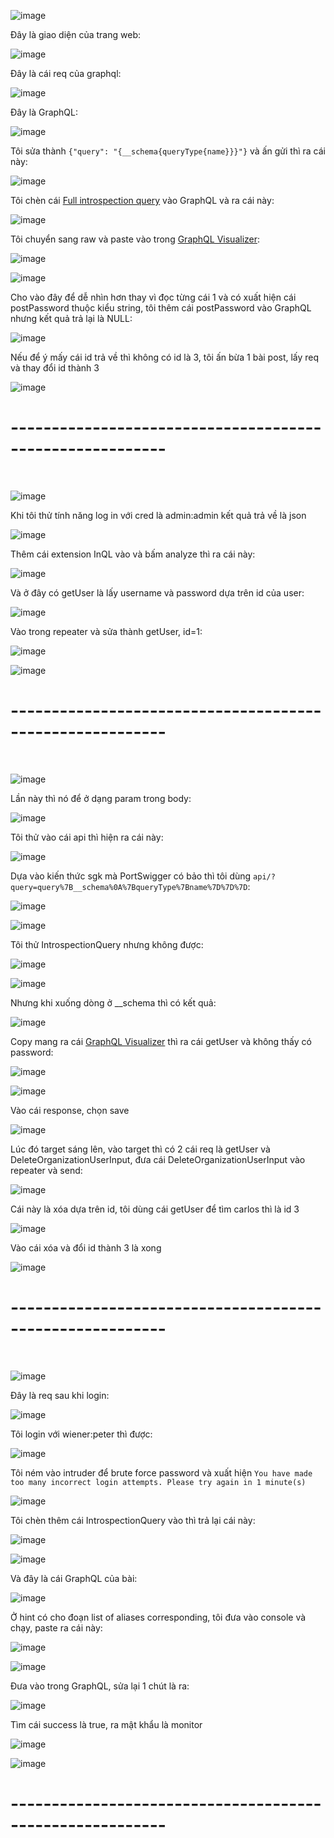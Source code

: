 ![image](https://github.com/user-attachments/assets/61a44a82-60f8-4d7d-bc4d-919e7c05a8d2)

Đây là giao diện của trang web:

![image](https://github.com/user-attachments/assets/f3e9f9a8-8106-4623-b070-923ec5b090d3)

Đây là cái req của graphql:

![image](https://github.com/user-attachments/assets/e2c19e35-dca3-4ad0-9772-ea48faa0aa71)

Đây là GraphQL:

![image](https://github.com/user-attachments/assets/b4ae0033-94e7-44f5-830e-b33ae11fa4a8)

Tôi sửa thành `{"query": "{__schema{queryType{name}}}"}` và ấn gửi thì ra cái này:

![image](https://github.com/user-attachments/assets/00f77dcc-5e33-4b71-8fb9-507526b353fa)

Tôi chèn cái [Full introspection query](https://gist.github.com/franzejr/d0a178286d0e23d3ed50999288806068) vào GraphQL và ra cái này:

![image](https://github.com/user-attachments/assets/49859ddf-3ef0-425a-b4e4-67498b2a9fbb)

Tôi chuyển sang raw và paste vào trong [GraphQL Visualizer](https://nathanrandal.com/graphql-visualizer/):

![image](https://github.com/user-attachments/assets/53c0b49d-0a75-4bf3-8da0-eb7bf27c64f2)

![image](https://github.com/user-attachments/assets/11f1ab63-0d5e-4644-b583-0d1f0d953a36)

Cho vào đây để dễ nhìn hơn thay vì đọc từng cái 1 và có xuất hiện cái postPassword thuộc kiểu string, tôi thêm cái postPassword vào GraphQL nhưng kết quả trả lại là NULL:

![image](https://github.com/user-attachments/assets/0511d91b-aaf8-45ad-acb3-069b17c9e31c)

Nếu để ý mấy cái id trả về thì không có id là 3, tôi ấn bừa 1 bài post, lấy req và thay đổi id thành 3

![image](https://github.com/user-attachments/assets/d1caf60e-43f4-450e-9c32-e69db05e772f)

<h1>---------------------------------------------------------</h1>
<br>

![image](https://github.com/user-attachments/assets/9bc7ae96-ee63-40d1-ac4e-40c3b4f803a5)

Khi tôi thử tính năng log in với cred là admin:admin kết quả trả về là json

![image](https://github.com/user-attachments/assets/e765cd4c-c419-487d-aabe-2c766a6c5089)

Thêm cái extension InQL vào và bấm analyze thì ra cái này:

![image](https://github.com/user-attachments/assets/002634d2-025d-4f94-acd9-e58437d2307a)

Và ở đây có getUser là lấy username và password dựa trên id của user:

![image](https://github.com/user-attachments/assets/cd9349b2-ba7a-4a78-a5f2-3a25e10519e9)

Vào trong repeater và sửa thành getUser, id=1:

![image](https://github.com/user-attachments/assets/2713b635-082c-4140-8db3-b4c08e2d9f99)

![image](https://github.com/user-attachments/assets/cd950ab2-85b0-4c91-8d91-fed4caeaafb1)

<h1>---------------------------------------------------------</h1>
<br>

![image](https://github.com/user-attachments/assets/def61e5d-89e4-4911-8a42-9d984297a9dc)

Lần này thì nó để ở dạng param trong body:

![image](https://github.com/user-attachments/assets/6c6d3edf-4bbe-4c1a-8f0a-17ad097d814c)

Tôi thử vào cái api thì hiện ra cái này:

![image](https://github.com/user-attachments/assets/f6a4607c-ea28-48eb-9f22-438ac7816e81)

Dựa vào kiến thức sgk mà PortSwigger có bảo thì tôi dùng `api/?query=query%7B__schema%0A%7BqueryType%7Bname%7D%7D%7D`:

![image](https://github.com/user-attachments/assets/e3ac6570-1a22-4f8d-b403-d466c7d8ae16)

![image](https://github.com/user-attachments/assets/84605c3b-7053-41da-a8be-f8b83775bd2b)

Tôi thử IntrospectionQuery nhưng không được:

![image](https://github.com/user-attachments/assets/d88f617b-d858-485f-a29c-fdaf000215d2)

![image](https://github.com/user-attachments/assets/296054bf-ca11-430c-9fc9-af8228a1e106)

Nhưng khi xuống dòng ở __schema thì có kết quả:

![image](https://github.com/user-attachments/assets/0774856f-7f0d-4337-82a9-bbf6eb309bf7)

Copy mang ra cái [GraphQL Visualizer](https://nathanrandal.com/graphql-visualizer/) thì ra cái getUser và không thấy có password:

![image](https://github.com/user-attachments/assets/86cd7b44-fb72-4ed0-8ccb-a3fd405144af)

![image](https://github.com/user-attachments/assets/5bd5e43c-a057-4483-aed9-87356fd5e17a)

Vào cái response, chọn save 

![image](https://github.com/user-attachments/assets/f9da32a2-06ae-440b-8685-2d3d5dac3018)

Lúc đó target sáng lên, vào target thì có 2 cái req là getUser và DeleteOrganizationUserInput, đưa cái DeleteOrganizationUserInput vào repeater và send:

![image](https://github.com/user-attachments/assets/46567170-6ef9-4137-b875-41b657fd3c2c)

Cái này là xóa dựa trên id, tôi dùng cái getUser để tìm carlos thì là id 3

![image](https://github.com/user-attachments/assets/f97af478-700a-451a-aa95-58525330c70e)

Vào cái xóa và đổi id thành 3 là xong

![image](https://github.com/user-attachments/assets/ce0f5fee-cc9e-4f26-a3f4-330c47f81a99)

<h1>---------------------------------------------------------</h1>
<br>

![image](https://github.com/user-attachments/assets/6a7b8df0-002f-4101-b0d7-727f82f9fc73)

Đây là req sau khi login:

![image](https://github.com/user-attachments/assets/169dfd25-c478-430a-8fbc-78cbbd318402)

Tôi login với wiener:peter thì được:

![image](https://github.com/user-attachments/assets/2ce5b1ef-badb-45ee-ab17-b2eb48f5abda)

Tôi ném vào intruder để brute force password và xuất hiện `You have made too many incorrect login attempts. Please try again in 1 minute(s)`

![image](https://github.com/user-attachments/assets/80253b7d-f75f-46a5-bc1e-eb20cca94796)

Tôi chèn thêm cái IntrospectionQuery vào thì trả lại cái này:

![image](https://github.com/user-attachments/assets/ee1a341e-551c-4ee0-a290-d65dd4737fcf)

![image](https://github.com/user-attachments/assets/5e93568d-240c-4c1a-b8d8-b5e9b983dd37)

Và đây là cái GraphQL của bài:

![image](https://github.com/user-attachments/assets/0e63a486-d4cc-4644-a101-9d61251b4d60)

Ở hint có cho đoạn list of aliases corresponding, tôi đưa vào console và chạy, paste ra cái này:

![image](https://github.com/user-attachments/assets/e0af16ba-c2c5-44ca-b599-09ddc599ffeb)

![image](https://github.com/user-attachments/assets/cfab10c4-ade6-454e-9789-7c185b235553)

Đưa vào trong GraphQL, sửa lại 1 chút là ra:

![image](https://github.com/user-attachments/assets/f4e892bc-aca4-4ef9-a883-c5a2f7e157c1)

Tìm cái success là true, ra mật khẩu là monitor

![image](https://github.com/user-attachments/assets/b26b5b2e-7384-444b-b3ab-9752b1da22cc)

![image](https://github.com/user-attachments/assets/6bd8e520-0f6d-4e5d-bd6e-2601419c88d7)

<h1>---------------------------------------------------------</h1>
<br>







